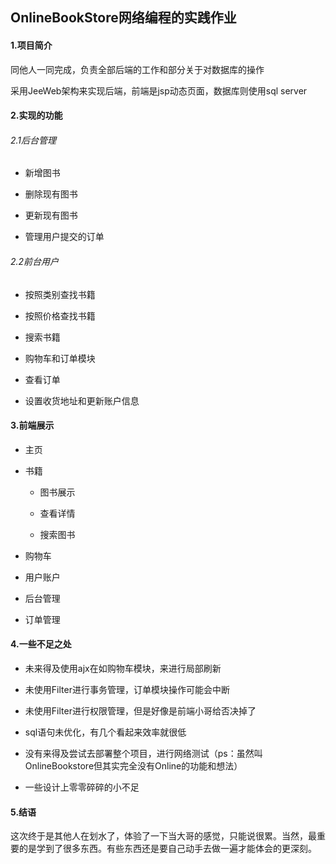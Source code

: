 

## OnlineBookStore网络编程的实践作业

#### 1.项目简介

同他人一同完成，负责全部后端的工作和部分关于对数据库的操作

采用JeeWeb架构来实现后端，前端是jsp动态页面，数据库则使用sql server

#### 2.实现的功能

###### 2.1后台管理

- 新增图书

- 删除现有图书

- 更新现有图书

- 管理用户提交的订单

###### 2.2前台用户

- 按照类别查找书籍

- 按照价格查找书籍

- 搜索书籍

- 购物车和订单模块

- 查看订单

- 设置收货地址和更新账户信息

#### 3.前端展示

- 主页

- 书籍
  
  - 图书展示
  
  - 查看详情
  
  - 搜索图书

- 购物车

- 用户账户

- 后台管理

- 订单管理

#### 4.一些不足之处

- 未来得及使用ajx在如购物车模块，来进行局部刷新

- 未使用Filter进行事务管理，订单模块操作可能会中断

- 未使用Filter进行权限管理，但是好像是前端小哥给否决掉了

- sql语句未优化，有几个看起来效率就很低

- 没有来得及尝试去部署整个项目，进行网络测试（ps：虽然叫OnlineBookstore但其实完全没有Online的功能和想法）

- 一些设计上零零碎碎的小不足

#### 5.结语

这次终于是其他人在划水了，体验了一下当大哥的感觉，只能说很累。当然，最重要的是学到了很多东西。有些东西还是要自己动手去做一遍才能体会的更深刻。
